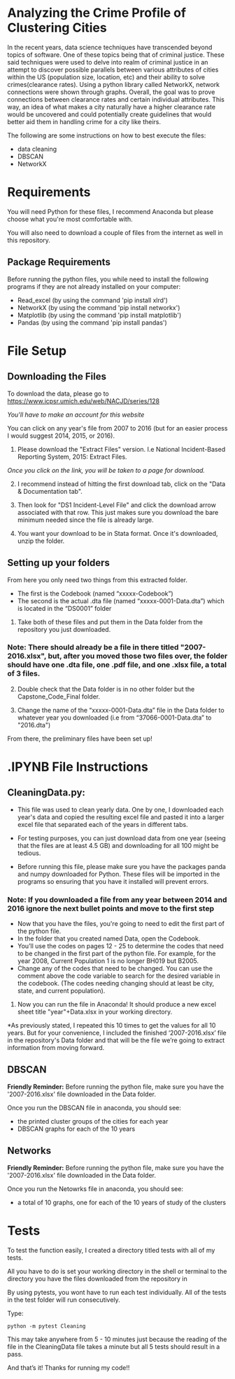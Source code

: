 # Analyzing the Crime Profile of Clustering Cities

In the recent years, data science techniques have transcended beyond topics of software. One of these topics being that of criminal justice. These said techniques were used to delve into realm of criminal justice in an attempt to discover possible parallels between various attributes of cities within the US (population size, location, etc) and their ability to solve crimes(clearance rates). Using a python library called NetworkX, network connections were shown through graphs. Overall, the goal was to prove connections between clearance rates and certain individual attributes. This way, an idea of what makes a city naturally have a higher clearance rate would be uncovered and could potentially create guidelines that would better aid them in handling crime for a city like theirs.


The following are some instructions on how to best execute the files:
* data cleaning
* DBSCAN 
* NetworkX

# Requirements

You will need Python for these files, I recommend Anaconda but please choose what you're most comfortable with.

You will also need to download a couple of files from the internet as well in this repository.

## Package Requirements 
Before running the python files, you while need to install the following programs if they are not already installed on your computer:

* Read_excel (by using the command 'pip install xlrd')
* NetworkX (by using the command 'pip install networkx')
* Matplotlib (by using the command 'pip install matplotlib')
* Pandas (by using the command 'pip install pandas')

# File Setup

## Downloading the Files

To download the data, please go to https://www.icpsr.umich.edu/web/NACJD/series/128

*You'll have to make an account for this website*

You can click on any year's file from 2007 to 2016 (but for an easier process I would suggest 2014, 2015, or 2016). 

1) Please download the "Extract Files" version. I.e National Incident-Based Reporting System, 2015: Extract Files. 

*Once you click on the link, you will be taken to a page for download.* 

2) I recommend instead of hitting the first download tab, click on the "Data & Documentation tab". 

3) Then look for "DS1 Incident-Level File" and click the download arrow associated with that row. This just makes sure you download the bare minimum needed since the file is already large. 

4) You want your download to be in Stata format. Once it's downloaded, unzip the folder. 


## Setting up your folders

From here you only need two things from this extracted folder. 

* The first is the Codebook (named “xxxxx-Codebook”)
* The second is the actual .dta file (named “xxxxx-0001-Data.dta”) which is located in the “DS0001” folder

1) Take both of these files and put them in the Data folder from the repository you just downloaded. 

### Note: There should already be a file in there titled "2007-2016.xlsx", but, after you moved those two files over, the folder should have one .dta file, one .pdf file, and one .xlsx file, a total of 3 files.

2) Double check that the Data folder is in no other folder but the Capstone_Code_Final folder.

3) Change the name of the “xxxxx-0001-Data.dta” file in the Data folder to whatever year you downloaded (i.e from “37066-0001-Data.dta” to "2016.dta")

From there, the preliminary files have been set up!

# .IPYNB File Instructions
 

## CleaningData.py:


* This file was used to clean yearly data. One by one, I downloaded each year's data and copied the resulting excel file and pasted it into a larger excel file that separated each of the years in different tabs. 

* For testing purposes, you can just download data from one year (seeing that the files are at least 4.5 GB) and downloading for all 100 might be tedious.

* Before running this file, please make sure you have the packages panda and numpy downloaded for Python. These files will be imported in the programs so ensuring that you have it installed will prevent errors.


### Note: If you downloaded a file from any year between 2014 and 2016 ignore the next bullet points and move to the first step


* Now that you have the files, you're going to need to edit the first part of the python file. 
* In the folder that you created named Data, open the Codebook. 
* You’ll use the codes on pages 12 - 25 to determine the codes that need to be changed in the first part of the python file. For example, for the year 2008, Current Population 1 is no longer BH019 but B2005. 
* Change any of the codes that need to be changed. You can use the comment above the code variable to search for the desired variable in the codebook. (The codes needing changing should at least be city, state,  and current population).

1) Now you can run the file in Anaconda! It should produce a new excel sheet title "year"+Data.xlsx in your working directory.


*As previously stated, I repeated this 10 times to get the values for all 10 years. But for your convenience, I included the finished ‘2007-2016.xlsx’ file in the repository's Data folder and that will be the file we’re going to extract information from moving forward. 

 
## DBSCAN 

**Friendly Reminder:** Before running the python file, make sure you have the '2007-2016.xlsx' file downloaded in the Data folder. 

Once you run the DBSCAN file in anaconda, you should see:

* the printed cluster groups of the cities for each year
* DBSCAN graphs for each of the 10 years


## Networks

**Friendly Reminder:** Before running the python file, make sure you have the '2007-2016.xlsx' file downloaded in the Data folder.


Once you run the Netowrks file in anaconda, you should see:

* a total of 10 graphs, one for each of the 10 years of study of the clusters


# Tests 

To test the function easily, I created a directory titled tests with all of my tests. 

All you have to do is set your working directory in the shell or terminal to the directory you have the files downloaded from the repository in

By using pytests, you wont have to run each test individually. All of the tests in the test folder will run consecutively. 

Type:

```
python -m pytest Cleaning

```
This may take anywhere from 5 - 10 minutes just because the reading of the file in the CleaningData file takes a minute but all 5 tests should result in a pass. 

And that’s it! Thanks for running my code!!

